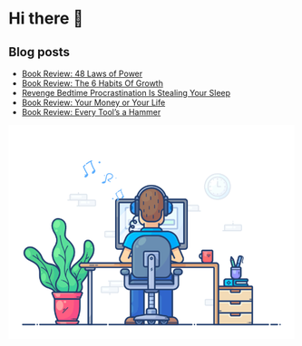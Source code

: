 # Hi there 👋

## Blog posts

<!-- BLOG-POST-LIST:START -->

- [Book Review: 48 Laws of Power](https://mareklexuan.com/book-review-48-laws-of-power/)
- [Book Review: The 6 Habits Of Growth](https://mareklexuan.com/book-review-the-6-habits-of-growth/)
- [Revenge Bedtime Procrastination Is Stealing Your Sleep](https://mareklexuan.com/revenge-bedtime-procrastination-is-stealing-your-sleep/)
- [Book Review: Your Money or Your Life](https://mareklexuan.com/book-review-your-money-or-your-life/)
- [Book Review: Every Tool’s a Hammer](https://mareklexuan.com/book-review-every-tools-a-hammer/)
<!-- BLOG-POST-LIST:END -->

<p align="center">
  <img src="https://raw.githubusercontent.com/mareklexuan/mareklexuan/main/assets/programmer.gif">
</p>

<!--
**mareklexuan/mareklexuan** is a ✨ _special_ ✨ repository because its `README.md` (this file) appears on your GitHub profile.

Here are some ideas to get you started:

- 🔭 I’m currently working on ...
- 🌱 I’m currently learning ...
- 👯 I’m looking to collaborate on ...
- 🤔 I’m looking for help with ...
- 💬 Ask me about ...
- 📫 How to reach me: ...
- 😄 Pronouns: ...
- ⚡ Fun fact: ...
-->
